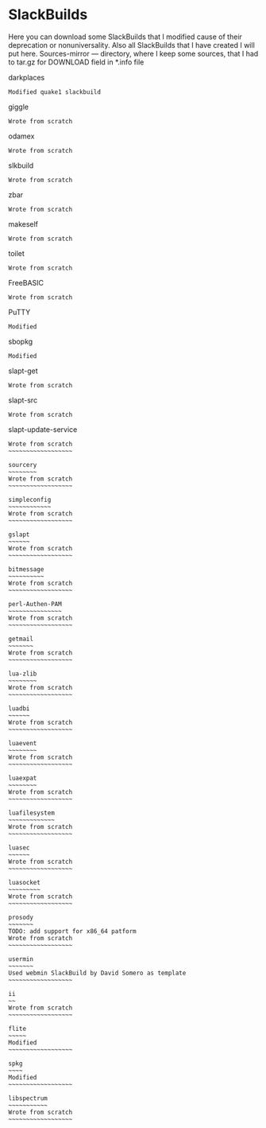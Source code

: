SlackBuilds
===========

Here you can download some SlackBuilds that I modified cause of their
deprecation or nonuniversality. Also all SlackBuilds that I have created
I will put here.
Sources-mirror — directory, where I keep some sources, that I had to
tar.gz for DOWNLOAD field in *.info file

darkplaces
~~~~~~~~~~
Modified quake1 slackbuild
~~~~~~~~~~~~~~~~~~~~~~~~~~

giggle
~~~~~~
Wrote from scratch
~~~~~~~~~~~~~~~~~~

odamex
~~~~~~
Wrote from scratch
~~~~~~~~~~~~~~~~~~

slkbuild
~~~~~~~~
Wrote from scratch
~~~~~~~~~~~~~~~~~~

zbar
~~~~
Wrote from scratch
~~~~~~~~~~~~~~~~~~

makeself
~~~~~~~~
Wrote from scratch
~~~~~~~~~~~~~~~~~~

toilet
~~~~~~
Wrote from scratch
~~~~~~~~~~~~~~~~~~

FreeBASIC
~~~~~~~~~
Wrote from scratch
~~~~~~~~~~~~~~~~~~

PuTTY
~~~~~
Modified
~~~~~~~~

sbopkg
~~~~~~
Modified
~~~~~~~~

slapt-get
~~~~~~~~~
Wrote from scratch
~~~~~~~~~~~~~~~~~~

slapt-src
~~~~~~~~~
Wrote from scratch
~~~~~~~~~~~~~~~~~~

slapt-update-service
~~~~~~~~~~~~~~~~~~~~
Wrote from scratch
~~~~~~~~~~~~~~~~~~

sourcery
~~~~~~~~
Wrote from scratch
~~~~~~~~~~~~~~~~~~

simpleconfig
~~~~~~~~~~~~
Wrote from scratch
~~~~~~~~~~~~~~~~~~

gslapt
~~~~~~
Wrote from scratch
~~~~~~~~~~~~~~~~~~

bitmessage
~~~~~~~~~~
Wrote from scratch
~~~~~~~~~~~~~~~~~~

perl-Authen-PAM
~~~~~~~~~~~~~~~
Wrote from scratch
~~~~~~~~~~~~~~~~~~

getmail
~~~~~~~
Wrote from scratch
~~~~~~~~~~~~~~~~~~

lua-zlib
~~~~~~~~
Wrote from scratch
~~~~~~~~~~~~~~~~~~

luadbi
~~~~~~
Wrote from scratch
~~~~~~~~~~~~~~~~~~

luaevent
~~~~~~~~
Wrote from scratch
~~~~~~~~~~~~~~~~~~

luaexpat
~~~~~~~~
Wrote from scratch
~~~~~~~~~~~~~~~~~~

luafilesystem
~~~~~~~~~~~~~
Wrote from scratch
~~~~~~~~~~~~~~~~~~

luasec
~~~~~~
Wrote from scratch
~~~~~~~~~~~~~~~~~~

luasocket
~~~~~~~~~
Wrote from scratch
~~~~~~~~~~~~~~~~~~

prosody
~~~~~~~
TODO: add support for x86_64 patform
Wrote from scratch
~~~~~~~~~~~~~~~~~~

usermin
~~~~~~~
Used webmin SlackBuild by David Somero as template
~~~~~~~~~~~~~~~~~~

ii
~~
Wrote from scratch
~~~~~~~~~~~~~~~~~~

flite
~~~~~
Modified
~~~~~~~~~~~~~~~~~~

spkg
~~~~
Modified
~~~~~~~~~~~~~~~~~~

libspectrum
~~~~~~~~~~~
Wrote from scratch
~~~~~~~~~~~~~~~~~~
